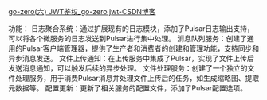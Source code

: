 [go-zero(六) JWT鉴权_go-zero jwt-CSDN博客](https://blog.csdn.net/yang731227/article/details/143866146)


功能：
日志聚合系统：通过扩展现有的日志模块，添加了Pulsar日志输出支持，可以将各个微服务的日志发送到Pulsar进行集中处理。
消息队列服务：创建了通用的Pulsar客户端管理器，提供了生产者和消费者的创建和管理功能，支持同步和异步消息发送。
文件上传通知：在上传服务中集成了Pulsar，实现了文件上传后发送消息通知，可以触发后续的异步处理。
文件处理服务：创建了一个独立的文件处理服务，用于消费Pulsar消息并处理文件上传后的任务，如生成缩略图、提取元数据等。
配置更新：更新了相关服务的配置文件，添加了Pulsar配置选项。